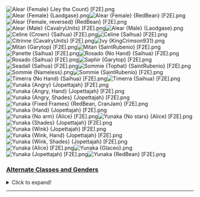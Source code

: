 ![Alear {Female} {Jey the Count} [F2E].png](https://raw.githubusercontent.com/Klokinator/FE-Repo/main/Portrait%20Repository/FE17%20Mugs%20(Engage)/Alear%20(Female)%20%7BJey%20the%20Count%7D%20%5BF2E%5D.png "Alear {Female} {Jey the Count} [F2E].png")![Alear {Female} {Laodgase}.png](https://raw.githubusercontent.com/Klokinator/FE-Repo/main/Portrait%20Repository/FE17%20Mugs%20(Engage)/Alear%20(Female)%20%7BLaodgase%7D.png "Alear {Female} {Laodgase}.png")![Alear {Female} {RedBean} [F2E].png](https://raw.githubusercontent.com/Klokinator/FE-Repo/main/Portrait%20Repository/FE17%20Mugs%20(Engage)/Alear%20(Female)%20%7BRedBean%7D%20%5BF2E%5D.png "Alear {Female} {RedBean} [F2E].png")![Alear {Female, reversed} {RedBean} [F2E].png](https://raw.githubusercontent.com/Klokinator/FE-Repo/main/Portrait%20Repository/FE17%20Mugs%20(Engage)/Alear%20(Female,%20reversed)%20%7BRedBean%7D%20%5BF2E%5D.png "Alear {Female, reversed} {RedBean} [F2E].png")![Alear {Male} {CavalryUnits} [F2E].png](https://raw.githubusercontent.com/Klokinator/FE-Repo/main/Portrait%20Repository/FE17%20Mugs%20(Engage)/Alear%20(Male)%20%7BCavalryUnits%7D%20%5BF2E%5D.png "Alear {Male} {CavalryUnits} [F2E].png")![Alear {Male} {Laodgase}.png](https://raw.githubusercontent.com/Klokinator/FE-Repo/main/Portrait%20Repository/FE17%20Mugs%20(Engage)/Alear%20(Male)%20%7BLaodgase%7D.png "Alear {Male} {Laodgase}.png")![Celine {Crown} {Saihua} [F2E].png](https://raw.githubusercontent.com/Klokinator/FE-Repo/main/Portrait%20Repository/FE17%20Mugs%20(Engage)/Celine%20(Crown)%20%7BSaihua%7D%20%5BF2E%5D.png "Celine {Crown} {Saihua} [F2E].png")![Celine {Saihua} [F2E].png](https://raw.githubusercontent.com/Klokinator/FE-Repo/main/Portrait%20Repository/FE17%20Mugs%20(Engage)/Celine%20%7BSaihua%7D%20%5BF2E%5D.png "Celine {Saihua} [F2E].png")![Citrinne {CavalryUnits} [F2E].png](https://raw.githubusercontent.com/Klokinator/FE-Repo/main/Portrait%20Repository/FE17%20Mugs%20(Engage)/Citrinne%20%7BCavalryUnits%7D%20%5BF2E%5D.png "Citrinne {CavalryUnits} [F2E].png")![Ivy {KingCrimson931}.png](https://raw.githubusercontent.com/Klokinator/FE-Repo/main/Portrait%20Repository/FE17%20Mugs%20(Engage)/Ivy%20%7BKingCrimson931%7D.png "Ivy {KingCrimson931}.png")![Mitan {Garytop} [F2E].png](https://raw.githubusercontent.com/Klokinator/FE-Repo/main/Portrait%20Repository/FE17%20Mugs%20(Engage)/Mitan%20%7BGarytop%7D%20%5BF2E%5D.png "Mitan {Garytop} [F2E].png")![Mitan {SaintRubenio} [F2E].png](https://raw.githubusercontent.com/Klokinator/FE-Repo/main/Portrait%20Repository/FE17%20Mugs%20(Engage)/Mitan%20%7BSaintRubenio%7D%20%5BF2E%5D.png "Mitan {SaintRubenio} [F2E].png")![Panette {Saihua} [F2E].png](https://raw.githubusercontent.com/Klokinator/FE-Repo/main/Portrait%20Repository/FE17%20Mugs%20(Engage)/Panette%20%7BSaihua%7D%20%5BF2E%5D.png "Panette {Saihua} [F2E].png")![Rosado {No Hand} {Saihua} [F2E].png](https://raw.githubusercontent.com/Klokinator/FE-Repo/main/Portrait%20Repository/FE17%20Mugs%20(Engage)/Rosado%20(No%20Hand)%20%7BSaihua%7D%20%5BF2E%5D.png "Rosado {No Hand} {Saihua} [F2E].png")![Rosado {Saihua} [F2E].png](https://raw.githubusercontent.com/Klokinator/FE-Repo/main/Portrait%20Repository/FE17%20Mugs%20(Engage)/Rosado%20%7BSaihua%7D%20%5BF2E%5D.png "Rosado {Saihua} [F2E].png")![Saphir {Garytop} [F2E].png](https://raw.githubusercontent.com/Klokinator/FE-Repo/main/Portrait%20Repository/FE17%20Mugs%20(Engage)/Saphir%20%7BGarytop%7D%20%5BF2E%5D.png "Saphir {Garytop} [F2E].png")![Seadall {Saihua} [F2E].png](https://raw.githubusercontent.com/Klokinator/FE-Repo/main/Portrait%20Repository/FE17%20Mugs%20(Engage)/Seadall%20%7BSaihua%7D%20%5BF2E%5D.png "Seadall {Saihua} [F2E].png")![Sommie {Tophat} {SaintRubenio} [F2E].png](https://raw.githubusercontent.com/Klokinator/FE-Repo/main/Portrait%20Repository/FE17%20Mugs%20(Engage)/Sommie%20(Tophat)%20%7BSaintRubenio%7D%20%5BF2E%5D.png "Sommie {Tophat} {SaintRubenio} [F2E].png")![Sommie {Nameless}.png](https://raw.githubusercontent.com/Klokinator/FE-Repo/main/Portrait%20Repository/FE17%20Mugs%20(Engage)/Sommie%20%7BNameless%7D.png "Sommie {Nameless}.png")![Sommie {SaintRubenio} [F2E].png](https://raw.githubusercontent.com/Klokinator/FE-Repo/main/Portrait%20Repository/FE17%20Mugs%20(Engage)/Sommie%20%7BSaintRubenio%7D%20%5BF2E%5D.png "Sommie {SaintRubenio} [F2E].png")![Timerra {No Hand} {Saihua} [F2E].png](https://raw.githubusercontent.com/Klokinator/FE-Repo/main/Portrait%20Repository/FE17%20Mugs%20(Engage)/Timerra%20(No%20Hand)%20%7BSaihua%7D%20%5BF2E%5D.png "Timerra {No Hand} {Saihua} [F2E].png")![Timerra {Saihua} [F2E].png](https://raw.githubusercontent.com/Klokinator/FE-Repo/main/Portrait%20Repository/FE17%20Mugs%20(Engage)/Timerra%20%7BSaihua%7D%20%5BF2E%5D.png "Timerra {Saihua} [F2E].png")![Yunaka {Angry} {Jopettajah} [F2E].png](https://raw.githubusercontent.com/Klokinator/FE-Repo/main/Portrait%20Repository/FE17%20Mugs%20(Engage)/Yunaka%20(Angry)%20%7BJopettajah%7D%20%5BF2E%5D.png "Yunaka {Angry} {Jopettajah} [F2E].png")![Yunaka {Angry, Hand} {Jopettajah} [F2E].png](https://raw.githubusercontent.com/Klokinator/FE-Repo/main/Portrait%20Repository/FE17%20Mugs%20(Engage)/Yunaka%20(Angry,%20Hand)%20%7BJopettajah%7D%20%5BF2E%5D.png "Yunaka {Angry, Hand} {Jopettajah} [F2E].png")![Yunaka {Angry, Shades} {Jopettajah} [F2E].png](https://raw.githubusercontent.com/Klokinator/FE-Repo/main/Portrait%20Repository/FE17%20Mugs%20(Engage)/Yunaka%20(Angry,%20Shades)%20%7BJopettajah%7D%20%5BF2E%5D.png "Yunaka {Angry, Shades} {Jopettajah} [F2E].png")![Yunaka {Fixed Frames} {RedBean, CranJam} [F2E].png](https://raw.githubusercontent.com/Klokinator/FE-Repo/main/Portrait%20Repository/FE17%20Mugs%20(Engage)/Yunaka%20(Fixed%20Frames)%20%7BRedBean,%20CranJam%7D%20%5BF2E%5D.png "Yunaka {Fixed Frames} {RedBean, CranJam} [F2E].png")![Yunaka {Hand} {Jopettajah} [F2E].png](https://raw.githubusercontent.com/Klokinator/FE-Repo/main/Portrait%20Repository/FE17%20Mugs%20(Engage)/Yunaka%20(Hand)%20%7BJopettajah%7D%20%5BF2E%5D.png "Yunaka {Hand} {Jopettajah} [F2E].png")![Yunaka {No arm} {Alice} [F2E].png](https://raw.githubusercontent.com/Klokinator/FE-Repo/main/Portrait%20Repository/FE17%20Mugs%20(Engage)/Yunaka%20(No%20arm)%20%7BAlice%7D%20%5BF2E%5D.png "Yunaka {No arm} {Alice} [F2E].png")![Yunaka {No stars} {Alice} [F2E].png](https://raw.githubusercontent.com/Klokinator/FE-Repo/main/Portrait%20Repository/FE17%20Mugs%20(Engage)/Yunaka%20(No%20stars)%20%7BAlice%7D%20%5BF2E%5D.png "Yunaka {No stars} {Alice} [F2E].png")![Yunaka {Shades} {Jopettajah} [F2E].png](https://raw.githubusercontent.com/Klokinator/FE-Repo/main/Portrait%20Repository/FE17%20Mugs%20(Engage)/Yunaka%20(Shades)%20%7BJopettajah%7D%20%5BF2E%5D.png "Yunaka {Shades} {Jopettajah} [F2E].png")![Yunaka {Wink} {Jopettajah} [F2E].png](https://raw.githubusercontent.com/Klokinator/FE-Repo/main/Portrait%20Repository/FE17%20Mugs%20(Engage)/Yunaka%20(Wink)%20%7BJopettajah%7D%20%5BF2E%5D.png "Yunaka {Wink} {Jopettajah} [F2E].png")![Yunaka {Wink, Hand} {Jopettajah} [F2E].png](https://raw.githubusercontent.com/Klokinator/FE-Repo/main/Portrait%20Repository/FE17%20Mugs%20(Engage)/Yunaka%20(Wink,%20Hand)%20%7BJopettajah%7D%20%5BF2E%5D.png "Yunaka {Wink, Hand} {Jopettajah} [F2E].png")![Yunaka {Wink, Shades} {Jopettajah} [F2E].png](https://raw.githubusercontent.com/Klokinator/FE-Repo/main/Portrait%20Repository/FE17%20Mugs%20(Engage)/Yunaka%20(Wink,%20Shades)%20%7BJopettajah%7D%20%5BF2E%5D.png "Yunaka {Wink, Shades} {Jopettajah} [F2E].png")![Yunaka {Alice} [F2E].png](https://raw.githubusercontent.com/Klokinator/FE-Repo/main/Portrait%20Repository/FE17%20Mugs%20(Engage)/Yunaka%20%7BAlice%7D%20%5BF2E%5D.png "Yunaka {Alice} [F2E].png")![Yunaka {Glaceo}.png](https://raw.githubusercontent.com/Klokinator/FE-Repo/main/Portrait%20Repository/FE17%20Mugs%20(Engage)/Yunaka%20%7BGlaceo%7D.png "Yunaka {Glaceo}.png")![Yunaka {Jopettajah} [F2E].png](https://raw.githubusercontent.com/Klokinator/FE-Repo/main/Portrait%20Repository/FE17%20Mugs%20(Engage)/Yunaka%20%7BJopettajah%7D%20%5BF2E%5D.png "Yunaka {Jopettajah} [F2E].png")![Yunaka {RedBean} [F2E].png](https://raw.githubusercontent.com/Klokinator/FE-Repo/main/Portrait%20Repository/FE17%20Mugs%20(Engage)/Yunaka%20%7BRedBean%7D%20%5BF2E%5D.png "Yunaka {RedBean} [F2E].png")

### [Alternate Classes and Genders](Alternate%20Classes%20and%20Genders)

<details><summary>Click to expand!</summary>

![Etie {M} {Cygnus}.png](https://raw.githubusercontent.com/Klokinator/FE-Repo/main/Portrait%20Repository/FE17%20Mugs%20(Engage)/Alternate%20Classes%20and%20Genders/Etie%20(M)%20%7BCygnus%7D.png "Etie {M} {Cygnus}.png")



----



</details>



----

